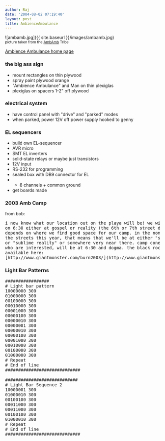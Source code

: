 ```yaml
---
author: Raj
date: '2004-08-02 07:19:40'
layout: post
title: AmbienceAmbulance
---
```


![ambamb.jpg]({{ site.baseurl }}/images/ambamb.jpg)
<br><small>picture taken from the [AmbAmb](AmbAmb.html) Tribe</small>

[Ambience Ambulance home page](http://www.ambienceambulance.org/)

### the big ass sign

* mount rectangles on thin plywood
* spray paint plywood orange
* "Ambience Ambulance" and Man on thin plexiglas
* plexiglas on spacers 1-2" off plywood

### electrical system

* have control panel with "drive" and "parked" modes
* when parked, power 12V off power supply hooked to genny

### EL sequencers

* build own EL-sequencer
* AVR micro
* SMT EL inverters
* solid-state relays or maybe just transistors
* 12V input
* RS-232 for programming
* sealed box with DB9 connector for EL
* * 8 channels + common ground
* get boards made

### 2003 Amb Camp
from bob:

<pre>
i now know what our location out on the playa will be! we will be camped
on 6:30 either at gospel or reality (the 6th or 7th street down). it all
depends on where we find good space for our camp. in the nomenclature of
the streets this year, that means that we'll be at either "sublime gospel"
or "sublime reality" or somewhere very near there. camp conexus, for those
who are interested, will be at 6:30 and dogma. the black rock city map is
available here:
[http://www.giantmonster.com/burn2003/](http://www.giantmonster.com/burn2003/)
</pre>


### Light Bar Patterns
<pre>
#################
# Light bar pattern
10000000 300 
01000000 300
00100000 300
00010000 300
00001000 300
00000100 300
00000010 300
00000001 300
00000010 300
00000100 300
00001000 300
00010000 300
00100000 300
01000000 300
# Repeat
# End of line
#############################

############################
# Light Bar Sequence 2
10000001 300
01000010 300
00100100 300
00011000 300
00011000 300
00100100 300
01000010 300
# Repeat
# End of line
#############################

</pre>
